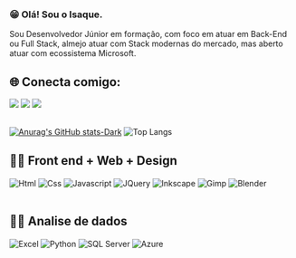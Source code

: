 
### 😁 Olá! Sou o Isaque.
 Sou Desenvolvedor Júnior em formação, com foco em atuar em Back-End ou Full Stack, almejo atuar com Stack modernas do mercado, mas aberto atuar com ecossistema Microsoft.

## 🌐 Conecta comigo:
<div> <a href="https://www.instagram.com/isaquebraz17/" target="_blank"><img src="https://img.shields.io/badge/-Instagram-%23E4405F?style=for-the-badge&logo=instagram&logoColor=white" /></a> <a href="mailto:Isaquebraz2018@gmail.com"><img src="https://img.shields.io/badge/-Gmail-%23333?style=for-the-badge&logo=gmail&logoColor=white" /></a> <a href="https://www.linkedin.com/in/isaque-de-oliveira-braz-7a6a75302" target="_blank"><img src="https://img.shields.io/badge/-LinkedIn-%230077B5?style=for-the-badge&logo=linkedin&logoColor=white" /></a> </div><br>


[![Anurag's GitHub stats-Dark](https://github-readme-stats.vercel.app/api?username=IsaqueBraz17&show_icons=true&theme=radical#gh-dark-mode-only)](https://github.com/anuraghazra/github-readme-stats#gh-dark-mode-only)
![Top Langs](https://github-readme-stats.vercel.app/api/top-langs/?username=IsaqueBraz17&layout=compact)

## 👨‍💻 Front end + Web + Design

<div style="display: inline_block">
 <img align="center" alt="Html" src="https://img.shields.io/badge/HTML5-E34F26?style=for-the-badge&logo=html5&logoColor=white" />
 <img align="center" alt="Css" src="https://img.shields.io/badge/CSS3-1572B6?style=for-the-badge&logo=css3&logoColor=white" />
 <img align="center" alt="Javascript" src="https://img.shields.io/badge/JavaScript-F7DF1E?style=for-the-badge&logo=javascript&logoColor=black" />
<img align="center" alt="JQuery" src="https://img.shields.io/badge/jQuery-0769AD?style=for-the-badge&logo=jquery&logoColor=white" />
<img align="center" alt="Inkscape" src="https://img.shields.io/badge/Inkscape-000000?style=for-the-badge&logo=Inkscape&logoColor=white" />
<img align="center" alt="Gimp" src="https://img.shields.io/badge/gimp-5C5543?style=for-the-badge&logo=gimp&logoColor=white" />
 <img align="center" alt="Blender" src="https://img.shields.io/badge/blender-%23F5792A.svg?style=for-the-badge&logo=blender&logoColor=white" />
  
</div><br/>

## 👨‍💻 Analise de dados 

<div style="display: inline_block">
   <img align="center" alt="Excel" src="https://img.shields.io/badge/Microsoft_Excel-217346?style=for-the-badge&logo=microsoft" />
   <img align="center" alt="Python" src="https://img.shields.io/badge/Python-3776AB?style=for-the-badge&logo=python&logoColor=white" />
  <img align="center" alt="SQL Server" src="https://img.shields.io/badge/Microsoft_SQL_Server-CC2927?style=for-the-badge&logo=microsoft-sql-server&logoColor=white" />
  <img align="center" alt="Azure" src="https://img.shields.io/badge/Microsoft_Azure-0089D6?style=for-the-badge&logo=microsoft-azure&logoColor=white" />
</div><br/>







 






   
   
   

  






